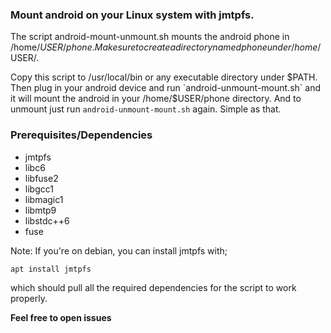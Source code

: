 ### Mount android on your Linux system with jmtpfs.

The script android-mount-unmount.sh mounts the android phone in /home/$USER/phone. Make sure to create a directory named phone under /home/$USER/.

Copy this script to /usr/local/bin or any executable directory under $PATH. Then plug in your android device and run `android-unmount-mount.sh` and it will mount the android in your /home/$USER/phone directory.  And to unmount just run `android-unmount-mount.sh` again. Simple as that.

### Prerequisites/Dependencies

* jmtpfs
* libc6
* libfuse2
* libgcc1
* libmagic1
* libmtp9
* libstdc++6
* fuse

Note: If you're on debian, you can install jmtpfs with;
```sh
apt install jmtpfs
```
which should pull all the required dependencies for the script to work properly.

**Feel free to open issues**
